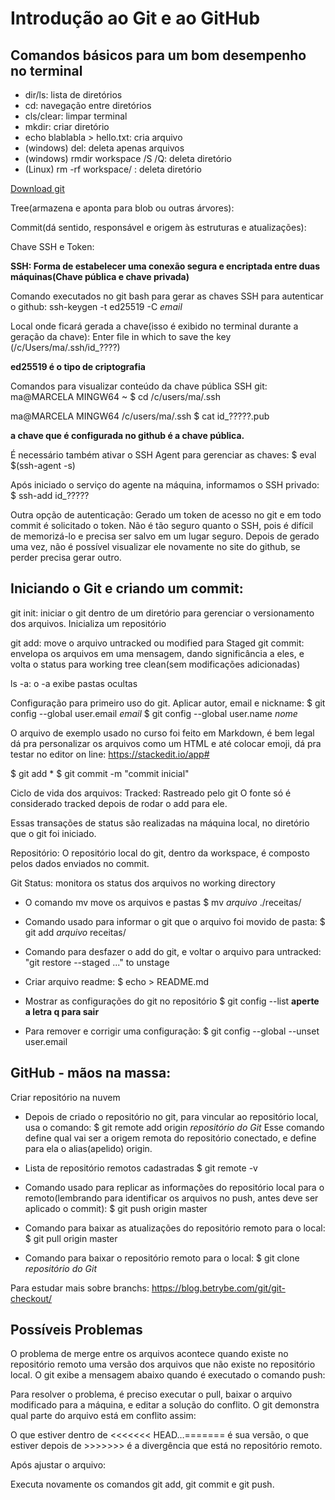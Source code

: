 # Introdução ao Git e ao GitHub

## Comandos básicos para um bom desempenho no terminal
 - dir/ls: lista de diretórios
 - cd: navegação entre diretórios
 - cls/clear: limpar terminal
 - mkdir: criar diretório
 - echo blablabla > hello.txt: cria arquivo
 - (windows) del: deleta apenas arquivos
 - (windows) rmdir workspace /S /Q: deleta diretório
 - (Linux) rm -rf workspace/ : deleta diretório 

[Download git](https://git-scm.com/download/win)

Tree(armazena e aponta para blob ou outras árvores):

Commit(dá sentido, responsável e origem às estruturas e atualizações):

Chave SSH e Token:

**SSH: Forma de estabelecer uma conexão segura e encriptada entre duas máquinas(Chave pública e chave privada)**

Comando executados no git bash para gerar as chaves SSH para autenticar o github:
ssh-keygen -t ed25519 -C _email_

Local onde ficará gerada a chave(isso é exibido no terminal durante a geração da chave):
Enter file in which to save the key (/c/Users/ma/.ssh/id_????)

**ed25519 é o tipo de criptografia**

Comandos para visualizar conteúdo da chave pública SSH git:
ma@MARCELA MINGW64 ~
$ cd /c/users/ma/.ssh

ma@MARCELA MINGW64 /c/users/ma/.ssh
$ cat id_?????.pub

**a chave que é configurada no github é a chave pública.**

É necessário também ativar o SSH Agent para gerenciar as chaves:
$ eval $(ssh-agent -s)

Após iniciado o serviço do agente na máquina, informamos o SSH privado:
$ ssh-add id_?????

Outra opção de autenticação:
Gerado um token de acesso no git e em todo commit é solicitado o token. 
Não é tão seguro quanto o SSH, pois é difícil de memorizá-lo e precisa ser salvo em um lugar seguro. 
Depois de gerado uma vez, não é possível visualizar ele novamente no site do github, se perder precisa gerar outro.

## Iniciando o Git e criando um commit:

git init: iniciar o git dentro de um diretório para gerenciar o versionamento dos arquivos. Inicializa um repositório

git add: move o arquivo untracked ou modified para Staged
git commit: envelopa os arquivos em uma mensagem, dando significância a eles, e volta o status para working tree clean(sem modificações adicionadas)

ls -a: o -a exibe pastas ocultas

Configuração para primeiro uso do git. Aplicar autor, email e nickname:
$ git config --global user.email _email_
$ git config --global user.name _nome_

O arquivo de exemplo usado no curso foi feito em Markdown, é bem legal dá pra personalizar os arquivos como um HTML e até colocar emoji, dá pra testar no editor on line: https://stackedit.io/app#

$ git add *
$ git commit -m "commit inicial"

Ciclo de vida dos arquivos:
Tracked: Rastreado pelo git
O fonte só é considerado tracked depois de rodar o add para ele.

Essas transações de status são realizadas na máquina local, no diretório que o git foi iniciado.

Repositório:
O repositório local do git, dentro da workspace, é composto pelos dados enviados no commit.

Git Status: monitora os status dos arquivos no working directory


- O comando mv move os arquivos e pastas
$ mv _arquivo_ ./receitas/

 - Comando usado para informar o git que o arquivo foi movido de pasta:
$ git add _arquivo_ receitas/


 - Comando para desfazer o add do git, e voltar o arquivo para untracked:
"git restore --staged <file>..."  to unstage

 - Criar arquivo readme:
$ echo > README.md

 - Mostrar as configurações do git no repositório 
$ git config --list
**aperte a letra q para sair**

 - Para remover e corrigir uma configuração:
$ git config --global --unset user.email

## GitHub - mãos na massa:

Criar repositório na nuvem

 - Depois de criado o repositório no git, para vincular ao repositório local, usa o comando:
$ git remote add origin _repositório do Git_
Esse comando define qual vai ser a origem remota do repositório conectado, e define para ela o alias(apelido) origin.

 - Lista de repositório remotos cadastradas
$ git remote -v

 - Comando usado para replicar as informações do repositório local para o remoto(lembrando para identificar os arquivos no push, antes deve ser aplicado o commit):
$ git push origin master

 - Comando para baixar as atualizações do repositório remoto para o local:
$ git pull origin master

 - Comando para baixar o repositório remoto para o local:
$ git clone _repositório do Git_

Para estudar mais sobre branchs:
https://blog.betrybe.com/git/git-checkout/

## Possíveis Problemas
O problema de merge entre os arquivos acontece quando existe no repositório remoto uma versão dos arquivos que não existe no repositório local. O git exibe a mensagem abaixo quando é executado o comando push:

Para resolver o problema, é preciso executar o pull, baixar o arquivo modificado para a máquina, e editar a solução do conflito.
O git demonstra qual parte do arquivo está em conflito assim:

O que estiver dentro de <<<<<<< HEAD…======= é sua versão, o que estiver depois de >>>>>>> é a divergência que está no repositório remoto.

Após ajustar o arquivo:

Executa novamente os comandos git add, git commit e git push.